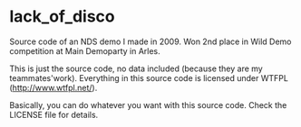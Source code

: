# lack_of_disco
Source code of an NDS demo I made in 2009. Won 2nd place in Wild Demo competition at Main Demoparty in Arles.

This is just the source code, no data included (because they are my teammates'work).
Everything in this source code is licensed under WTFPL (http://www.wtfpl.net/).

Basically, you can do whatever you want with this source code. Check the LICENSE file for details.
